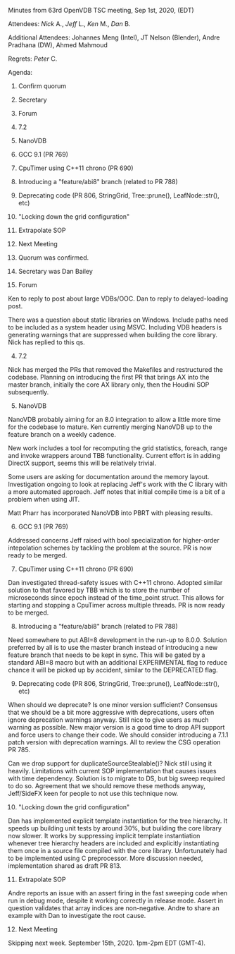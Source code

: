 Minutes from 63rd OpenVDB TSC meeting, Sep 1st, 2020, (EDT)

Attendees: *Nick* A., *Jeff* L., *Ken* M., *Dan* B.

Additional Attendees: Johannes Meng (Intel), JT Nelson (Blender),
Andre Pradhana (DW), Ahmed Mahmoud

Regrets: *Peter* C.

Agenda:

1) Confirm quorum
2) Secretary
3) Forum
4) 7.2
5) NanoVDB
6) GCC 9.1 (PR 769)
7) CpuTimer using C++11 chrono (PR 690)
8) Introducing a "feature/abi8" branch (related to PR 788)
9) Deprecating code (PR 806, StringGrid, Tree::prune(), LeafNode::str(), etc)
10) "Locking down the grid configuration"
11) Extrapolate SOP
12) Next Meeting


1) Quorum was confirmed.

2) Secretary was Dan Bailey

3) Forum

Ken to reply to post about large VDBs/OOC. Dan to reply to delayed-loading
post.

There was a question about static libraries on Windows. Include paths need to
be included as a system header using MSVC. Including VDB headers is generating
warnings that are suppressed when building the core library. Nick has replied
to this qs.

4) 7.2

Nick has merged the PRs that removed the Makefiles and restructured the
codebase. Planning on introducing the first PR that brings AX into the master
branch, initially the core AX library only, then the Houdini SOP subsequently.

5) NanoVDB

NanoVDB probably aiming for an 8.0 integration to allow a little more time for
the codebase to mature. Ken currently merging NanoVDB up to the feature branch
on a weekly cadence.

New work includes a tool for recomputing the grid statistics, foreach, range
and invoke wrappers around TBB functionality. Current effort is in adding
DirectX support, seems this will be relatively trivial.

Some users are asking for documentation around the memory layout. Investigation
ongoing to look at replacing Jeff's work with the C library with a more
automated approach. Jeff notes that initial compile time is a bit of a problem
when using JIT.

Matt Pharr has incorporated NanoVDB into PBRT with pleasing results.

6) GCC 9.1 (PR 769)

Addressed concerns Jeff raised with bool specialization for higher-order
intepolation schemes by tackling the problem at the source. PR is now ready to
be merged.

7) CpuTimer using C++11 chrono (PR 690)

Dan investigated thread-safety issues with C++11 chrono. Adopted similar
solution to that favored by TBB which is to store the number of microseconds
since epoch instead of the time_point struct. This allows for starting and
stopping a CpuTimer across multiple threads. PR is now ready to be merged.

8) Introducing a "feature/abi8" branch (related to PR 788)

Need somewhere to put ABI=8 development in the run-up to 8.0.0. Solution
preferred by all is to use the master branch instead of introducing a new
feature branch that needs to be kept in sync. This will be gated by a standard
ABI=8 macro but with an additional EXPERIMENTAL flag to reduce chance it will
be picked up by accident, similar to the DEPRECATED flag.

9) Deprecating code (PR 806, StringGrid, Tree::prune(), LeafNode::str(), etc)

When should we deprecate? Is one minor version sufficient? Consensus that we
should be a bit more aggressive with deprecations, users often ignore
deprecation warnings anyway. Still nice to give users as much warning as
possible. New major version is a good time to drop API support and force
users to change their code. We should consider introducing a 7.1.1 patch
version with deprecation warnings. All to review the CSG operation PR 785.

Can we drop support for duplicateSourceStealable()? Nick still using it
heavily. Limitations with current SOP implementation that causes issues with
time dependency. Solution is to migrate to DS, but big sweep required to do so.
Agreement that we should remove these methods anyway, Jeff/SideFX keen for
people to not use this technique now.

10) "Locking down the grid configuration"

Dan has implemented explicit template instantiation for the tree hierarchy. It
speeds up building unit tests by around 30%, but building the core library now
slower. It works by suppressing implicit template instantiation whenever tree
hierarchy headers are included and explicitly instantiating them once in a
source file compiled with the core library. Unfortunately had to be implemented
using C preprocessor. More discussion needed, implementation shared as draft
PR 813.

11) Extrapolate SOP

Andre reports an issue with an assert firing in the fast sweeping code when run
in debug mode, despite it working correctly in release mode. Assert in question
validates that array indices are non-negative. Andre to share an example with
Dan to investigate the root cause.

12) Next Meeting

Skipping next week. September 15th, 2020. 1pm-2pm EDT (GMT-4).

